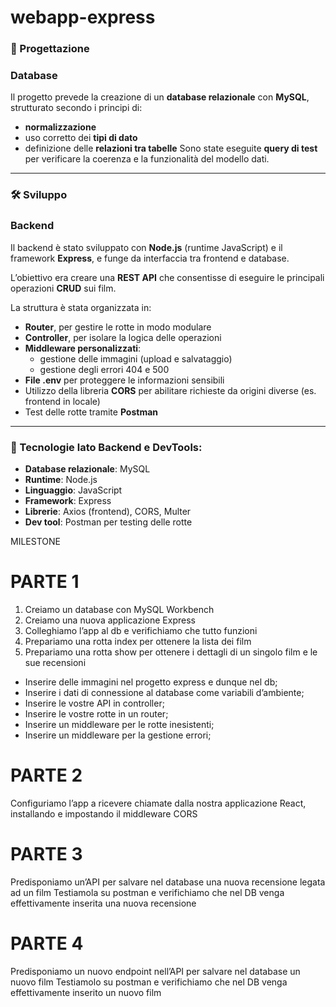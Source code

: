 # webapp-express

### **🧩 Progettazione**

### **Database**

Il progetto prevede la creazione di un **database relazionale** con **MySQL**, strutturato secondo i principi di:

- **normalizzazione**
- uso corretto dei **tipi di dato**
- definizione delle **relazioni tra tabelle**
  Sono state eseguite **query di test** per verificare la coerenza e la funzionalità del modello dati.

---

### **🛠️ Sviluppo**

### **Backend**

Il backend è stato sviluppato con **Node.js** (runtime JavaScript) e il framework **Express**, e funge da interfaccia tra frontend e database.

L’obiettivo era creare una **REST API** che consentisse di eseguire le principali operazioni **CRUD** sui film.

La struttura è stata organizzata in:

- **Router**, per gestire le rotte in modo modulare
- **Controller**, per isolare la logica delle operazioni
- **Middleware personalizzati**:
  - gestione delle immagini (upload e salvataggio)
  - gestione degli errori 404 e 500
- **File .env** per proteggere le informazioni sensibili
- Utilizzo della libreria **CORS** per abilitare richieste da origini diverse (es. frontend in locale)
- Test delle rotte tramite **Postman**

---

### **🧰 Tecnologie lato Backend e DevTools:**

- **Database relazionale**: MySQL
- **Runtime**: Node.js
- **Linguaggio**: JavaScript
- **Framework**: Express
- **Librerie**: Axios (frontend), CORS, Multer
- **Dev tool**: Postman per testing delle rotte

MILESTONE

# PARTE 1

<!-- Esercizio -->

1. Creiamo un database con MySQL Workbench
2. Creiamo una nuova applicazione Express
3. Colleghiamo l’app al db e verifichiamo che tutto funzioni
4. Prepariamo una rotta index per ottenere la lista dei film
5. Prepariamo una rotta show per ottenere i dettagli di un singolo film e le sue recensioni

<!-- Bonus -->

- Inserire delle immagini nel progetto express e dunque nel db;
- Inserire i dati di connessione al database come variabili d’ambiente;
- Inserire le vostre API in controller;
- Inserire le vostre rotte in un router;
- Inserire un middleware per le rotte inesistenti;
- Inserire un middleware per la gestione errori;

# PARTE 2

Configuriamo l’app a ricevere chiamate dalla nostra applicazione React, installando e impostando il middleware CORS

# PARTE 3

Predisponiamo un’API per salvare nel database una nuova recensione legata ad un film
Testiamola su postman e verifichiamo che nel DB venga effettivamente inserita una nuova recensione

# PARTE 4

Predisponiamo un nuovo endpoint nell’API per salvare nel database un nuovo film
Testiamolo su postman e verifichiamo che nel DB venga effettivamente inserito un nuovo film
